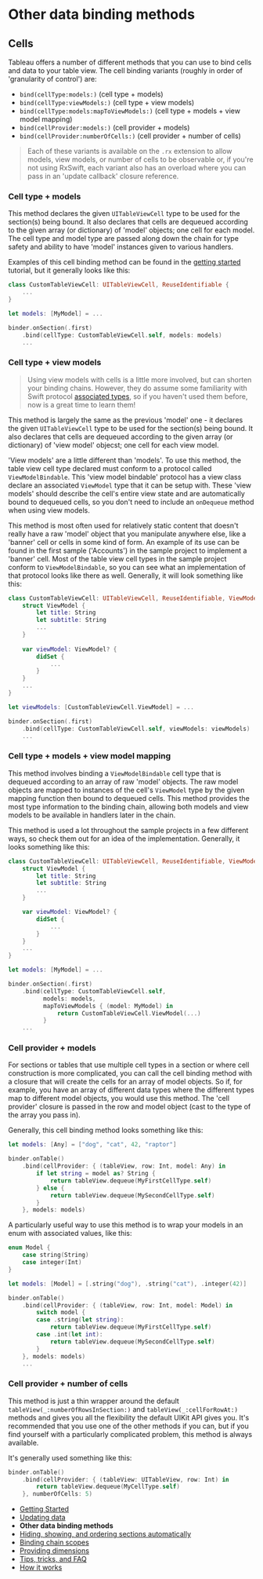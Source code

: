 #  Other data binding methods

## Cells

Tableau offers a number of different methods that you can use to bind cells and data to your table view. The cell binding variants (roughly in 
order of 'granularity of control') are:

- `bind(cellType:models:)` (cell type + models)
- `bind(cellType:viewModels:)` (cell type + view models)
- `bind(cellType:models:mapToViewModels:)` (cell type + models + view model mapping)
- `bind(cellProvider:models:)` (cell provider + models)
- `bind(cellProvider:numberOfCells:)` (cell provider + number of cells)

> Each of these variants is available on the `.rx` extension to allow models, view models, or number of cells to be observable or, if you're not
using RxSwift, each variant also has an overload where you can pass in an 'update callback' closure reference.

### Cell type + models

This method declares the given `UITableViewCell` type to be used for the section(s) being bound. It also declares that cells are dequeued 
according to the given array (or dictionary) of 'model' objects; one cell for each model. The cell type and model type are passed along down 
the chain for type safety and ability to have 'model' instances given to various handlers.

Examples of this cell binding method can be found in the [getting started](GettingStarted.md) tutorial, but it generally looks like this:

```swift
class CustomTableViewCell: UITableViewCell, ReuseIdentifiable {
    ...
}

let models: [MyModel] = ...

binder.onSection(.first)
    .bind(cellType: CustomTableViewCell.self, models: models)
    ...
```

### Cell type + view models

> Using view models with cells is a little more involved, but can shorten your binding chains. However, they do assume some familiarity with
Swift protocol [associated types](https://docs.swift.org/swift-book/LanguageGuide/Generics.html#ID189), so if you haven't used them before,
now is a great time to learn them!

This method is largely the same as the previous 'model' one - it declares the given `UITableViewCell` type to be used for the section(s) being
bound. It also declares that cells are dequeued according to the given array (or dictionary) of 'view model' objecst; one cell for each view 
model.

'View models' are a little different than 'models'. To use this method, the table view cell type declared must conform to a protocol called
`ViewModelBindable`. This 'view model bindable' protocol has a view class declare an associated `ViewModel` type that it can be setup 
with. These 'view models' should describe the cell's entire view state and are automatically bound to dequeued cells, so you don't need to 
include an `onDequeue` method when using view models.

This method is most often used for relatively static content that doesn't really have a raw 'model' object that you manipulate anywhere else, 
like a 'banner' cell or cells in some kind of form. An example of its use can be found in the first sample ('Accounts') in the sample project to
implement a 'banner' cell. Most of the table view cell types in the sample project conform to `ViewModelBindable`, so you can see what an
implementation of that protocol looks like there as well. Generally, it will look something like this:

```swift
class CustomTableViewCell: UITableViewCell, ReuseIdentifiable, ViewModelBindable {
    struct ViewModel {
        let title: String
        let subtitle: String
        ...
    }
    
    var viewModel: ViewModel? {
        didSet {
            ...
        }
    }
    ...
}

let viewModels: [CustomTableViewCell.ViewModel] = ...

binder.onSection(.first)
    .bind(cellType: CustomTableViewCell.self, viewModels: viewModels)
    ...
```

### Cell type + models + view model mapping

This method involves binding a `ViewModelBindable` cell type that is dequeued according to an array of raw 'model' objects. The raw model
objects are mapped to instances of the cell's `ViewModel` type by the given mapping function then bound to dequeued cells. This method 
provides the most type information to the binding chain, allowing both models and view models to be available in handlers later in the chain.

This method is used a lot throughout the sample projects in a few different ways, so check them out for an idea of the implementation. 
Generally, it looks something like this:

```swift
class CustomTableViewCell: UITableViewCell, ReuseIdentifiable, ViewModelBindable {
    struct ViewModel {
        let title: String
        let subtitle: String
        ...
    }

    var viewModel: ViewModel? {
        didSet {
            ... 
        }
    }
    ...
}

let models: [MyModel] = ...

binder.onSection(.first)
    .bind(cellType: CustomTableViewCell.self, 
          models: models,
          mapToViewModels { (model: MyModel) in
              return CustomTableViewCell.ViewModel(...)
          }
    ...
```

### Cell provider + models

For sections or tables that use multiple cell types in a section or where cell construction is more complicated, you can call the cell binding 
method with a closure that will create the cells for an array of model objects. So if, for example, you have an array of different data types where
the different types map to different model objects, you would use this method. The 'cell provider' closure is passed in the row and model 
object (cast to the type of the array you pass in).

Generally, this cell binding method looks something like this:

```swift
let models: [Any] = ["dog", "cat", 42, "raptor"]

binder.onTable()
    .bind(cellProvider: { (tableView, row: Int, model: Any) in
        if let string = model as? String {
            return tableView.dequeue(MyFirstCellType.self)
        } else {
            return tableView.dequeue(MySecondCellType.self)
        }
    }, models: models)
```

A particularly useful way to use this method is to wrap your models in an enum with associated values, like this:

```swift
enum Model {
    case string(String)
    case integer(Int)
}

let models: [Model] = [.string("dog"), .string("cat"), .integer(42)]

binder.onTable()
    .bind(cellProvider: { (tableView, row: Int, model: Model) in
        switch model {
        case .string(let string):
            return tableView.dequeue(MyFirstCellType.self)
        case .int(let int):
            return tableView.dequeue(MySecondCellType.self)
        }
    }, models: models)
    ...
```

### Cell provider + number of cells

This method is just a thin wrapper around the default `tableView(_:numberOfRowsInSection:)` and `tableView(_:cellForRowAt:)` 
methods and gives you all the flexibility the default UIKit API gives you. It's recommended that you use one of the other methods if you can,
but if you find yourself with a particularly complicated problem, this method is always available. 

It's generally used something like this:

```swift
binder.onTable()
    .bind(cellProvider: { (tableView: UITableView, row: Int) in
        return tableView.dequeue(MyCellType.self)
    }, numberOfCells: 5)
```

- [Getting Started](1-GettingStarted.md)
- [Updating data](2-UpdatingData.md)
- **Other data binding methods**
- [Hiding, showing, and ordering sections automatically](4-SectionDisplayBehaviour.md)
- [Binding chain scopes](5-AdvancedBindingChains.md)
- [Providing dimensions](6-ProvidingDimensions.md)
- [Tips, tricks, and FAQ](7-TipsTricksFAQ.md)
- [How it works](8-HowItWorks.md)
